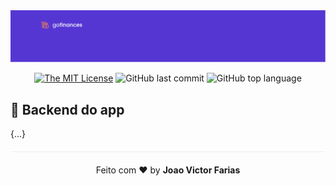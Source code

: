 <img alt="GoFinances" src="../img/appHeader.png" />

<div align="center">

[![The MIT License](https://img.shields.io/badge/license-MIT-green.svg?style=flat-square)](http://github.com/jvictorfarias/gofinances/LICENSE.md)
![GitHub last commit](https://img.shields.io/github/last-commit/jvictorfarias/gofinances?color=green)
![GitHub top language](https://img.shields.io/github/languages/top/jvictorfarias/gofinances)


</div>



## :rocket: Backend do app

{...}


<p align="center" style="margin-top: 20px; border-top: 1px solid #eee; padding-top: 20px;">Feito com ❤️ by <strong> Joao Victor Farias </p>
